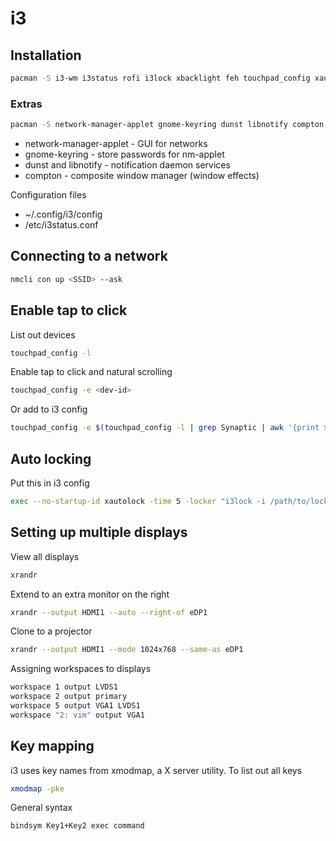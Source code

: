 # i3

## Installation

```bash
pacman -S i3-wm i3status rofi i3lock xbacklight feh touchpad_config xautolock
```

### Extras
```bash
pacman -S network-manager-applet gnome-keyring dunst libnotify compton playerctl
```

* network-manager-applet - GUI for networks
* gnome-keyring - store passwords for nm-applet
* dunst and libnotify - notification daemon services
* compton - composite window manager (window effects)

Configuration files

* ~/.config/i3/config
* /etc/i3status.conf

## Connecting to a network

```bash
nmcli con up <SSID> --ask
```

## Enable tap to click

List out devices
```bash
touchpad_config -l
```

Enable tap to click and natural scrolling 
```bash
touchpad_config -e <dev-id>
```

Or add to i3 config

```bash
touchpad_config -e $(touchpad_config -l | grep Synaptic | awk '{print $5}' | sed -e "s/id=//")
```

## Auto locking

Put this in i3 config

```bash
exec --no-startup-id xautolock -time 5 -locker "i3lock -i /path/to/lock/screen.png"
```

## Setting up multiple displays

View all displays
```bash
xrandr
```

Extend to an extra monitor on the right
```bash
xrandr --output HDMI1 --auto --right-of eDP1
```

Clone to a projector
```bash
xrandr --output HDMI1 --mode 1024x768 --same-as eDP1
```

Assigning workspaces to displays
```bash
workspace 1 output LVDS1
workspace 2 output primary
workspace 5 output VGA1 LVDS1
workspace "2: vim" output VGA1
```

## Key mapping

i3 uses key names from xmodmap, a X server utility. To list out all keys
```bash
xmodmap -pke
```

General syntax
```bash
bindsym Key1+Key2 exec command
```